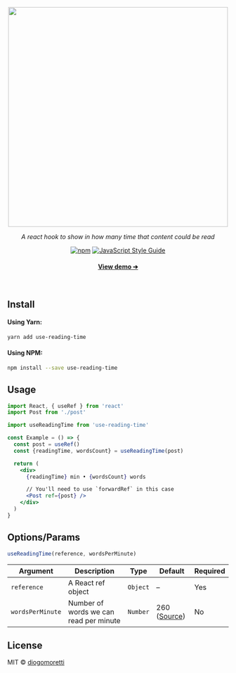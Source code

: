 <p align="center">
  <img src="https://user-images.githubusercontent.com/2853428/85798175-667dbf00-b713-11ea-8e5e-30ed45470c37.png" width="500">
  <p align="center"><em>A react hook to show in how many time that content could be read</em></p>
  <p align="center">
    <a href="https://www.npmjs.com/package/use-reading-time"><img alt="npm" src="https://img.shields.io/npm/v/use-reading-time"></a> <a href="https://standardjs.com"><img src="https://img.shields.io/badge/code_style-standard-brightgreen.svg" alt="JavaScript Style Guide" /></a>
  </p>
  <p align="center">
    <a href="https://diogomoretti.github.io/use-reading-time/"><h4 align="center">View demo ➔</h4></a>
  </p>
</p>
<br>

## Install

#### Using Yarn:

```bash
yarn add use-reading-time
```

#### Using NPM:

```bash
npm install --save use-reading-time
```

## Usage

```jsx
import React, { useRef } from 'react'
import Post from './post'

import useReadingTime from 'use-reading-time'

const Example = () => {
  const post = useRef()
  const {readingTime, wordsCount} = useReadingTime(post)

  return (
    <div>
      {readingTime} min • {wordsCount} words

      // You'll need to use `forwardRef` in this case
      <Post ref={post} />
    </div>
  )
}
```

## Options/Params
```jsx
useReadingTime(reference, wordsPerMinute)
```

| Argument  | Description | Type | Default | Required |
| --------- | ----------- | ---- | ------- | -------- |
`reference` | A React ref object | `Object` | – | Yes
`wordsPerMinute` | Number of words we can read per minute | `Number` | 260 ([Source](https://www.sciencedirect.com/science/article/pii/S0749596X19300786)) | No

## License

MIT © [diogomoretti](https://github.com/diogomoretti)
